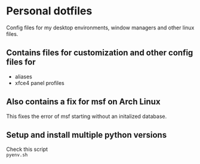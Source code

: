 # Personal dotfiles

Config files for my desktop environments, window managers and other linux files.

## Contains files for customization and other config files for
- aliases
- xfce4 panel profiles

## Also contains a fix for msf on Arch Linux
This fixes the error of msf starting without an initalized database.

## Setup and install multiple python versions
Check this script </br><code>pyenv.sh</code>
